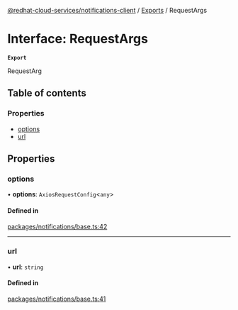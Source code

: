 [@redhat-cloud-services/notifications-client](../README.md) / [Exports](../modules.md) / RequestArgs

# Interface: RequestArgs

**`Export`**

RequestArg

## Table of contents

### Properties

- [options](RequestArgs.md#options)
- [url](RequestArgs.md#url)

## Properties

### options

• **options**: `AxiosRequestConfig`\<`any`\>

#### Defined in

[packages/notifications/base.ts:42](https://github.com/RedHatInsights/javascript-clients/blob/main/packages/notifications/base.ts#L42)

___

### url

• **url**: `string`

#### Defined in

[packages/notifications/base.ts:41](https://github.com/RedHatInsights/javascript-clients/blob/main/packages/notifications/base.ts#L41)
